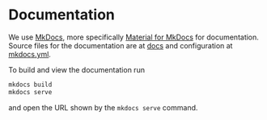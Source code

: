 # Documentation

We use [MkDocs](https://www.mkdocs.org/getting-started/), more specifically [Material for MkDocs](https://squidfunk.github.io/mkdocs-material/) for documentation.
Source files for the documentation are at [docs](docs) and configuration at  [mkdocs.yml](mkdocs.yml).

To build and view the documentation run

```bash
mkdocs build
mkdocs serve
```

and open the URL shown by the `mkdocs serve` command.
